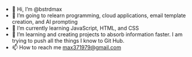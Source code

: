 - 👋 Hi, I’m @bstrdmax
- 👀 I’m going to relearn programming, cloud applications, email template creation, and AI prompting
- 🌱 I’m currently learning JavaScript, HTML, and CSS
- 💞️ I’m learning and creating projects to absorb information faster. I am trying to push all the things I know to Git Hub. 
- 📫 How to reach me max371979@gmail.com

<!---
bstrdmax/bstrdmax is a ✨ special ✨ repository because its `README.md` (this file) appears on your GitHub profile.
You can click the Preview link to take a look at your changes. 
A good GitHub README file is crucial for making your project understandable and welcoming to others (and even your future self!). It's the first thing people see when they land on your repository, so it should provide a clear overview of your project.
Here's a comprehensive breakdown of what you should consider putting in your GitHub README file, organized for clarity:
1. The Basics (Essential for almost every project):
 * Project Title: Clearly state the name of your project. This should match your repository name.
 * Brief Description: A concise (1-2 sentence) summary of what your project does and its purpose. What problem does it solve? What is its main functionality?
 * Installation Instructions: How do users get your project running? This might involve:
   * Cloning the repository (git clone <repository_url>)
   * Navigating to the project directory (cd <project_directory>)
   * Installing dependencies (e.g., npm install, pip install -r requirements.txt, composer install)
   * Any specific setup steps or configuration.
 * Usage Instructions: How do users actually use your project once it's installed? Provide clear and concise examples. This might include:
   * Command-line arguments
   * Code snippets demonstrating basic functionality
   * Examples of input and expected output
   * Links to more detailed documentation if available.
2. Expanding on the Basics (Highly Recommended):
 * Features: A bulleted list of the key features and functionalities of your project.
 * Technologies Used: Mention the programming languages, frameworks, libraries, and tools used in your project. This helps others understand the tech stack.
 * Contributing: Explain how others can contribute to your project. This might include:
   * Reporting bugs
   * Suggesting new features
   * Submitting pull requests (and your guidelines for doing so)
   * Mentioning your preferred contribution workflow.
 * License: Clearly state the license under which your project is distributed (e.g., MIT, Apache 2.0, GPL). This is crucial for open-source projects and clarifies the terms of use. You can often find standard licenses on sites like choosealicense.com.
 * Support: How can users get help if they encounter issues? This could include:
   * An email address
   * A link to an issue tracker
   * A community forum or chat channel.
3. Going the Extra Mile (Optional but can be very helpful):
 * Table of Contents: For longer READMEs, a table of contents makes navigation easier.
 * Screenshots or GIFs: Visuals can significantly enhance understanding, especially for UI-heavy projects. Showcasing the project in action can be very effective.
 * Live Demo Link: If your project is deployed or has a live demo, include a link so users can try it out without installing anything.
 * Architecture Overview: For more complex projects, a high-level diagram or explanation of the project's architecture can be beneficial.
 * Roadmap: If you have planned future development, outlining your roadmap can give users insight into the project's direction.
 * Credits: Acknowledge any contributors, libraries, or resources you've used.
 * Badges: Use badges (from services like shields.io) to display information about your project, such as build status, code coverage, license, and more.
 * FAQ (Frequently Asked Questions): Address common questions users might have.
 * Code of Conduct: For larger or community-driven projects, a code of conduct helps establish expected behavior for contributors.
Tips for Writing a Good README:
 * Be Clear and Concise: Use straightforward language and avoid jargon where possible. Get straight to the point.
 * Use Formatting: Utilize Markdown features like headings, lists, code blocks, bold text, and italics to improve readability.
 * Assume No Prior Knowledge: Write for someone who is completely new to your project.
 * Keep it Updated: As your project evolves, make sure to update your README accordingly. An outdated README can be misleading.
 * Proofread Carefully: Typos and grammatical errors can make your project look unprofessional.
 * Consider Your Audience: Tailor the content to the expected users and contributors of your project.
In summary, a good README file should answer the following questions for a visitor:
 * What is this project?
 * Why does it exist?
 * How do I install it?
 * How do I use it?
 * How can I contribute?
 * What is the licensing?
By including relevant information in a well-structured and easy-to-read format, you can significantly improve the discoverability, usability, and overall success of your GitHub project.
--->
